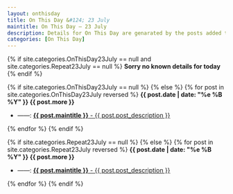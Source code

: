 ```yaml
---
layout: onthisday
title: On This Day &#124; 23 July
maintitle: On This Day — 23 July
description: Details for On This Day are genarated by the posts added to the website so the content is subject to changes/updates over time.
categories: [On This Day]
---
```


{% if site.categories.OnThisDay23July == null and site.categories.Repeat23July == null %}
<strong>Sorry no known details for today</strong>
{% endif %}

{% if site.categories.OnThisDay23July == null %}
{% else %}
{% for post in site.categories.OnThisDay23July reversed %}
<strong>{{ post.date | date: "%e %B %Y" }} {{ post.more }}</strong>
<ul>
<li> ——: <a href="{{ post.url }}"><strong>{{ post.maintitle }}</strong> - {{ post.post_description }}</a></li>
</ul>
{% endfor %}
{% endif %}

{% if site.categories.Repeat23July == null %}
{% else %}
{% for post in site.categories.Repeat23July reversed %}
<strong>{{ post.date | date: "%e %B %Y" }} {{ post.more }}</strong>
<ul>
<li> ——: <a href="{{ post.url }}"><strong>{{ post.maintitle }}</strong> - {{ post.post_description }}</a></li>
</ul>
{% endfor %}
{% endif %}
